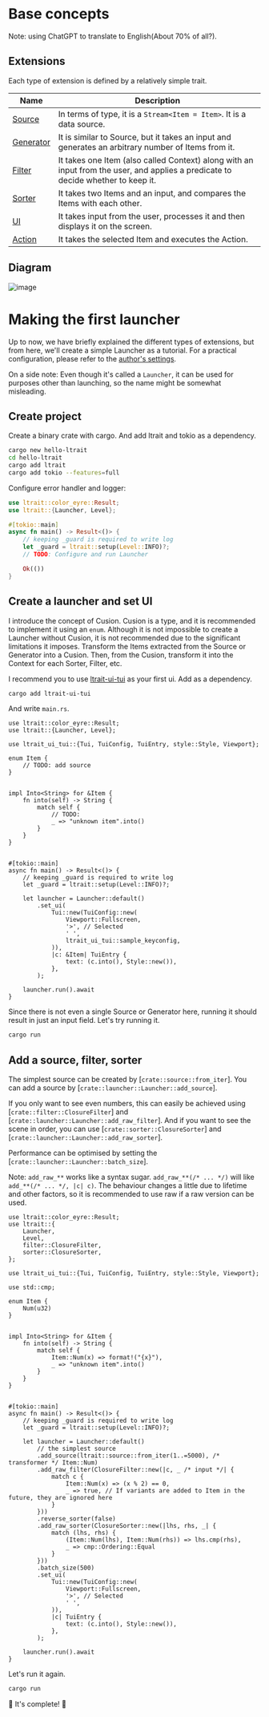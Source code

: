 # Base concepts

Note: using ChatGPT to translate to English(About 70% of all?).

## Extensions

Each type of extension is defined by a relatively simple trait.

| Name                                       | Description                                                                                                                      |
| ------------------------------------------ | -------------------------------------------------------------------------------------------------------------------------------- |
| [Source](`crate::source::Source`)          | In terms of type, it is a `Stream<Item = Item>`. It is a data source.                                                            |
| [Generator](`crate::generator::Generator`) | It is similar to Source, but it takes an input and generates an arbitrary number of Items from it.                               |
| [Filter](`crate::filter::Filter`)          | It takes one Item (also called Context) along with an input from the user, and applies a predicate to decide whether to keep it. |
| [Sorter](`crate::sorter::Sorter`)          | It takes two Items and an input, and compares the Items with each other.                                                         |
| [UI](`crate::ui::UI`)                      | It takes input from the user, processes it and then displays it on the screen.                                                   |
| [Action](`crate::action::Action`)          | It takes the selected Item and executes the Action.                                                                              |

## Diagram

<!--
flowchart TD
    subgraph Source-like
    S[Source]
    G[Generator]
    end
    S[Source] --\>|Items| F[Filter]
    G[Generator] --\>|Items| F
    F --\> So[Sorter]
    So --\> U{UI}
    U --\> E[Action]
    U --\>|Input| So
    U --\>|Input| F
    U --\>|Input| G
-->

![image](https://github.com/user-attachments/assets/fc96d541-9123-4105-90d1-0bdb796a786e)

# Making the first launcher

Up to now, we have briefly explained the different types of extensions, but from here, we'll create a simple Launcher as a tutorial.
For a practical configuration, please refer to the [author's settings](https://github.com/satler-git/yurf).

On a side note: Even though it's called a `Launcher`, it can be used for purposes other than launching, so the name might be somewhat misleading.

## Create project

Create a binary crate with cargo. And add ltrait and tokio as a dependency.

```bash
cargo new hello-ltrait
cd hello-ltrait
cargo add ltrait
cargo add tokio --features=full
```

Configure error handler and logger:

```rust
use ltrait::color_eyre::Result;
use ltrait::{Launcher, Level};

#[tokio::main]
async fn main() -> Result<()> {
    // keeping _guard is required to write log
    let _guard = ltrait::setup(Level::INFO)?;
    // TODO: Configure and run Launcher

    Ok(())
}
```

## Create a launcher and set UI

I introduce the concept of Cusion.
Cusion is a type, and it is recommended to implement it using an `enum`.
Although it is not impossible to create a Launcher without Cusion, it is not recommended due to the significant limitations it imposes.
Transform the Items extracted from the Source or Generator into a Cusion. Then, from the Cusion, transform it into the Context for each Sorter, Filter, etc.

I recommend you to use [ltrait-ui-tui](https://github.com/ltrait/ui-tui) as your first ui.
Add as a dependency.

```bash
cargo add ltrait-ui-tui
```

And write `main.rs`.

```rust,ignore
use ltrait::color_eyre::Result;
use ltrait::{Launcher, Level};

use ltrait_ui_tui::{Tui, TuiConfig, TuiEntry, style::Style, Viewport};

enum Item {
    // TODO: add source
}


impl Into<String> for &Item {
    fn into(self) -> String {
        match self {
            // TODO:
            _ => "unknown item".into()
        }
    }
}


#[tokio::main]
async fn main() -> Result<()> {
    // keeping _guard is required to write log
    let _guard = ltrait::setup(Level::INFO)?;

    let launcher = Launcher::default()
        .set_ui(
            Tui::new(TuiConfig::new(
                Viewport::Fullscreen,
                '>', // Selected
                ' ',
                ltrait_ui_tui::sample_keyconfig,
            )),
            |c: &Item| TuiEntry {
                text: (c.into(), Style::new()),
            },
        );

    launcher.run().await
}
```

Since there is not even a single Source or Generator here, running it should result in just an input field. Let's try running it.

```bash
cargo run
```

## Add a source, filter, sorter

The simplest source can be created by [`crate::source::from_iter`].
You can add a source by [`crate::launcher::Launcher::add_source`].

If you only want to see even numbers, this can easily be achieved using [`crate::filter::ClosureFilter`] and [`crate::launcher::Launcher::add_raw_filter`].
And if you want to see the scene in order, you can use [`crate::sorter::ClosureSorter`] and [`crate::launcher::Launcher::add_raw_sorter`].

Performance can be optimised by setting the [`crate::launcher::Launcher::batch_size`].

Note: `add_raw_**` works like a syntax sugar. `add_raw_**(/* ... */)` will like
`add_**(/* ... */, |c| c)`. The behaviour changes a little due to lifetime and other factors, so it is recommended to use raw if a raw version can be used.

```rust,ignore
use ltrait::color_eyre::Result;
use ltrait::{
    Launcher,
    Level,
    filter::ClosureFilter,
    sorter::ClosureSorter,
};

use ltrait_ui_tui::{Tui, TuiConfig, TuiEntry, style::Style, Viewport};

use std::cmp;

enum Item {
    Num(u32)
}


impl Into<String> for &Item {
    fn into(self) -> String {
        match self {
            Item::Num(x) => format!("{x}"),
            _ => "unknown item".into()
        }
    }
}


#[tokio::main]
async fn main() -> Result<()> {
    // keeping _guard is required to write log
    let _guard = ltrait::setup(Level::INFO)?;

    let launcher = Launcher::default()
        // the simplest source
        .add_source(ltrait::source::from_iter(1..=5000), /* transformer */ Item::Num)
        .add_raw_filter(ClosureFilter::new(|c, _ /* input */| {
            match c {
                Item::Num(x) => (x % 2) == 0,
                _ => true, // If variants are added to Item in the future, they are ignored here
            }
        }))
        .reverse_sorter(false)
        .add_raw_sorter(ClosureSorter::new(|lhs, rhs, _| {
            match (lhs, rhs) {
                (Item::Num(lhs), Item::Num(rhs)) => lhs.cmp(rhs),
                _ => cmp::Ordering::Equal
            }
        }))
        .batch_size(500)
        .set_ui(
            Tui::new(TuiConfig::new(
                Viewport::Fullscreen,
                '>', // Selected
                ' ',
            )),
            |c| TuiEntry {
                text: (c.into(), Style::new()),
            },
        );

    launcher.run().await
}
```

Let's run it again.

```bash
cargo run
```

🎉 It's complete! 🎉

